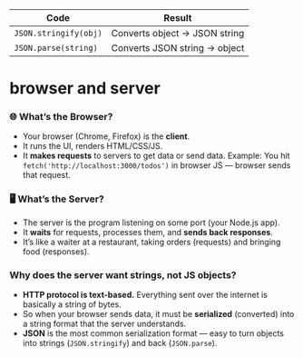 |Code|Result|
|---|---|
|`JSON.stringify(obj)`|Converts object → JSON string|
|`JSON.parse(string)`|Converts JSON string → object|

# browser and server
### 🌐 What’s the **Browser**?

- Your browser (Chrome, Firefox) is the **client**.
- It runs the UI, renders HTML/CSS/JS.
- It **makes requests** to servers to get data or send data.
Example: You hit `fetch('http://localhost:3000/todos')` in browser JS — browser sends that request.

### 🖥️ What’s the **Server**?

- The server is the program listening on some port (your Node.js app).
- It **waits** for requests, processes them, and **sends back responses**.
- It’s like a waiter at a restaurant, taking orders (requests) and bringing food (responses).
### Why does the server want strings, not JS objects?

- **HTTP protocol is text-based.** Everything sent over the internet is basically a string of bytes.
- So when your browser sends data, it must be **serialized** (converted) into a string format that the server understands.
- **JSON** is the most common serialization format — easy to turn objects into strings (`JSON.stringify`) and back (`JSON.parse`).
